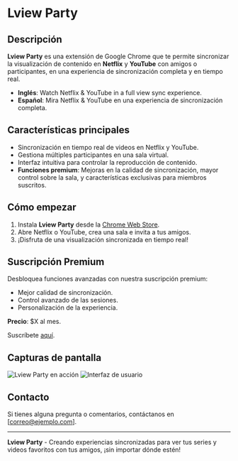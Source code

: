 # Lview Party

## Descripción
**Lview Party** es una extensión de Google Chrome que te permite sincronizar la visualización de contenido en **Netflix** y **YouTube** con amigos o participantes, en una experiencia de sincronización completa y en tiempo real.

- **Inglés**: Watch Netflix & YouTube in a full view sync experience.
- **Español**: Mira Netflix & YouTube en una experiencia de sincronización completa.

## Características principales
- Sincronización en tiempo real de videos en Netflix y YouTube.
- Gestiona múltiples participantes en una sala virtual.
- Interfaz intuitiva para controlar la reproducción de contenido.
- **Funciones premium**: Mejoras en la calidad de sincronización, mayor control sobre la sala, y características exclusivas para miembros suscritos.

## Cómo empezar
1. Instala **Lview Party** desde la [Chrome Web Store](enlace_a_tu_extension).
2. Abre Netflix o YouTube, crea una sala e invita a tus amigos.
3. ¡Disfruta de una visualización sincronizada en tiempo real!

## Suscripción Premium
Desbloquea funciones avanzadas con nuestra suscripción premium:
- Mejor calidad de sincronización.
- Control avanzado de las sesiones.
- Personalización de la experiencia.

**Precio**: $X al mes.

Suscríbete [aquí](enlace_stripe).

## Capturas de pantalla
![Lview Party en acción](ruta_a_screenshot_1)
![Interfaz de usuario](ruta_a_screenshot_2)

## Contacto
Si tienes alguna pregunta o comentarios, contáctanos en [correo@ejemplo.com].

---

**Lview Party** - Creando experiencias sincronizadas para ver tus series y videos favoritos con tus amigos, ¡sin importar dónde estén!
